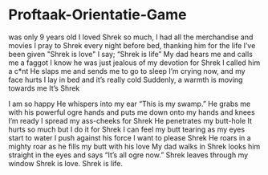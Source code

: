 # Proftaak-Orientatie-Game
was only 9 years old
I loved Shrek so much, I had all the merchandise and movies
I pray to Shrek every night before bed, thanking him for the life I’ve been given
"Shrek is love" I say; “Shrek is life”
My dad hears me and calls me a faggot
I know he was just jealous of my devotion for Shrek
I called him a c*nt
He slaps me and sends me to go to sleep
I’m crying now, and my face hurts
I lay in bed and it’s really cold
Suddenly, a warmth is moving towards me
It’s Shrek

I am so happy
He whispers into my ear “This is my swamp.”
He grabs me with his powerful ogre hands and puts me down onto my hands and knees
I’m ready
I spread my ass-cheeks for Shrek
He penetrates my butt-hole
It hurts so much but I do it for Shrek
I can feel my butt tearing as my eyes start to water
I push against his force
I want to please Shrek
He roars in a mighty roar as he fills my butt with his love
My dad walks in
Shrek looks him straight in the eyes and says “It’s all ogre now.”
Shrek leaves through my window
Shrek is love. Shrek is life.
